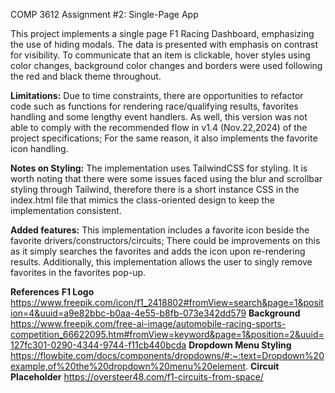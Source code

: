 COMP 3612 Assignment #2: Single-Page App

This project implements a single page F1 Racing Dashboard, emphasizing the use of hiding modals. The data is presented with emphasis on contrast for visibility. To communicate that an item is clickable, hover styles using color changes, background color changes and borders were used following the red and black theme throughout.

**Limitations:** 
Due to time constraints, there are opportunities to refactor code such as functions for rendering race/qualifying results, favorites handling and some lengthy event handlers. As well, this version was not able to comply with the recommended flow in v1.4 (Nov.22,2024) of the project specifications; For the same reason, it also implements the favorite icon handling.

**Notes on Styling:** 
The implementation uses TailwindCSS for styling. It is worth noting that there were some issues faced using the blur and scrollbar styling through Tailwind, therefore there is a short instance CSS in the index.html file that mimics the class-oriented design to keep the implementation consistent.

**Added features:** This implementation includes a favorite icon beside the favorite drivers/constructors/circuits; There could be improvements on this as it simply searches the favorites and adds the icon upon re-rendering results. Additionally, this implementation allows the user to singly remove favorites in the favorites pop-up.

**References**
**F1 Logo**
https://www.freepik.com/icon/f1_2418802#fromView=search&page=1&position=4&uuid=a9e82bbc-b0aa-4e55-b8fb-073e342dd579
**Background**
https://www.freepik.com/free-ai-image/automobile-racing-sports-competition_66622095.htm#fromView=keyword&page=1&position=2&uuid=127fc301-0290-4344-9744-f11cb440bcda
**Dropdown Menu Styling**
https://flowbite.com/docs/components/dropdowns/#:~:text=Dropdown%20example,of%20the%20dropdown%20menu%20element.
**Circuit Placeholder**
https://oversteer48.com/f1-circuits-from-space/
